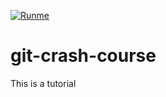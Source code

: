 [![Runme](https://runme.io/static/button.svg)](https://runme.io/run?app_id=dfa0b9a3-9dcf-4806-9cc8-a0b0bd572894)

# git-crash-course
This is a tutorial
